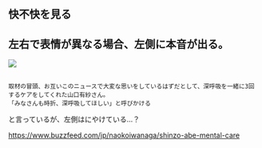 


## 快不快を見る





## 左右で表情が異なる場合、左側に本音が出る。

<img src="https://img.buzzfeed.com/buzzfeed-static/static/2022-07/8/10/asset/ba105dde0389/sub-buzz-7896-1657277799-14.jpg?downsize=700%3A%2A&output-quality=auto&output-format=auto">

<pre><code>
取材の冒頭、お互いこのニュースで大変な思いをしているはずだとして、深呼吸を一緒に3回するケアをしてくれた山口有紗さん。
「みなさんも時折、深呼吸してほしい」と呼びかける
</code></pre>

と言っているが、左側はにやけている...？

https://www.buzzfeed.com/jp/naokoiwanaga/shinzo-abe-mental-care


